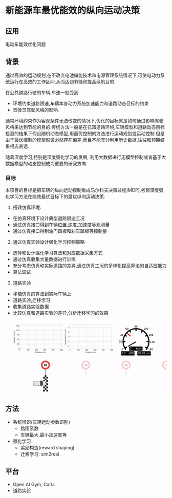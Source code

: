 <!-- pandoc program.md --pdf-engine=xelatex -o program.docx -V CJKmainfont='Source Han Sans SC' --wrap=preserve -->
<!-- ---
新能源车最优能效的纵向运动决策
... -->


# 新能源车最优能效的纵向运动决策

## 应用

电动车能效优化问题

## 背景

通过高效的运动规划,在不改变电池储能技术和电源管理系统情况下,可使电动力系统运行在高效的工作区间,从而达到节能和提高续航目的.

在公共道路行驶的车辆,车速一般受到
- 环境约束道路限速,车辆本身动力系统加速能力和道路动态目标的约束
- 驾驶员驾驶风格的影响.

通常环境约束作为客观条件无法改变的情况下,优化的目标就是如何通过影响驾驶风格来达到节能的目的.传统方法一般是在已知道路环境,车辆模型和道路动态目标检测的结果下假设随机动态模型,用最优控制的方法进行运动规划或运动控制.但是由于最优控制的模型假设必然存在偏差,而且不能充分利用历史数据,往往和预期结果相去甚远.

随着深度学习,特别是深度强化学习的发展, 利用大数据进行无模型控制或者基于大数据模型的动态控制成为重要的研究方向.

### 目标

本项目的目标是把车辆的纵向运动控制看成马尔科夫决策过程(MDP),考察深度强化学习方法在能效最优目标下的最优纵向运动决策.

1. 搭建仿真环境:

- 在仿真环境下设计典型道路限速工况
- 通过仿真接口得到车辆位置,速度,加速度等观测量
- 通过仿真接口得到油门踏板和刹车踏板等控制量
  
2. 通过仿真实验设计强化学习控制策略

- 选择和设计强化学习算法和对应数据采集方式
- 通过仿真收集大量数据进行训练
- 充分考虑仿真和实际道路的差异,通过仿真工况的多样化提高算法的自适应能力
- 算法调试

3. 道路实验

- 移植仿真的算法到实际车辆上
- 道路实验,迁移学习
- 收集道路实验数据
- 比较仿真和道路实验的差异,分析迁移学习的效果


<!-- |![](fig/trained_agent.gif)|
|:--:|
|<b>纵向运动规划</b>| -->
![](fig/trained_agent.gif)


## 方法

- 系统辨识(车辆运动参数识别)
  - 路阻系数
  - 车辆最大,最小加速度等
- 强化学习
  - 奖励构造(reward shaping)
  - 迁移学习: sim2real

## 平台

- Open AI Gym, Carla
- 道路实验



